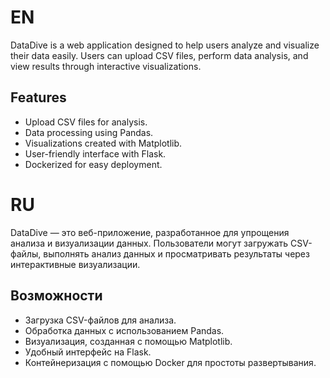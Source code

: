 # EN

DataDive is a web application designed to help users analyze and visualize their data easily. Users can upload CSV files, perform data analysis, and view results through interactive visualizations.

## Features
- Upload CSV files for analysis.
- Data processing using Pandas.
- Visualizations created with Matplotlib.
- User-friendly interface with Flask.
- Dockerized for easy deployment.

# RU

DataDive — это веб-приложение, разработанное для упрощения анализа и визуализации данных. Пользователи могут загружать CSV-файлы, выполнять анализ данных и просматривать результаты через интерактивные визуализации.

## Возможности
- Загрузка CSV-файлов для анализа.
- Обработка данных с использованием Pandas.
- Визуализация, созданная с помощью Matplotlib.
- Удобный интерфейс на Flask.
- Контейнеризация с помощью Docker для простоты развертывания.
